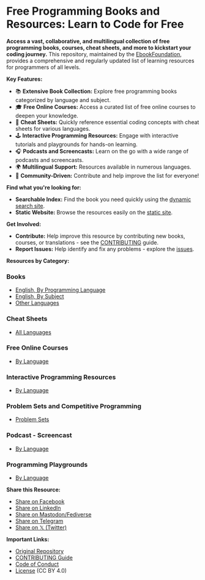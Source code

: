 # Free Programming Books and Resources: Learn to Code for Free

**Access a vast, collaborative, and multilingual collection of free programming books, courses, cheat sheets, and more to kickstart your coding journey.**  This repository, maintained by the [EbookFoundation](https://github.com/EbookFoundation/free-programming-books), provides a comprehensive and regularly updated list of learning resources for programmers of all levels.

**Key Features:**

*   📚 **Extensive Book Collection:** Explore free programming books categorized by language and subject.
*   🎓 **Free Online Courses:** Access a curated list of free online courses to deepen your knowledge.
*   📝 **Cheat Sheets:** Quickly reference essential coding concepts with cheat sheets for various languages.
*   🕹️ **Interactive Programming Resources:** Engage with interactive tutorials and playgrounds for hands-on learning.
*   🎧 **Podcasts and Screencasts:** Learn on the go with a wide range of podcasts and screencasts.
*   🌍 **Multilingual Support:**  Resources available in numerous languages.
*   🤝 **Community-Driven:**  Contribute and help improve the list for everyone!

**Find what you're looking for:**

*   **Searchable Index:** Find the book you need quickly using the [dynamic search site](https://ebookfoundation.github.io/free-programming-books-search/).
*   **Static Website:** Browse the resources easily on the [static site](https://ebookfoundation.github.io/free-programming-books/).

**Get Involved:**

*   **Contribute:** Help improve this resource by contributing new books, courses, or translations - see the [CONTRIBUTING](docs/CONTRIBUTING.md) guide.
*   **Report Issues:**  Help identify and fix any problems - explore the [issues](https://github.com/EbookFoundation/free-programming-books/issues).

**Resources by Category:**

### **Books**

*   [English, By Programming Language](books/free-programming-books-langs.md)
*   [English, By Subject](books/free-programming-books-subjects.md)
*   [Other Languages](books/)

### **Cheat Sheets**

*   [All Languages](more/free-programming-cheatsheets.md)

### **Free Online Courses**

*   [By Language](courses/)

### **Interactive Programming Resources**

*   [By Language](more/free-programming-interactive-tutorials-.md)

### **Problem Sets and Competitive Programming**

*   [Problem Sets](more/problem-sets-competitive-programming.md)

### **Podcast - Screencast**

*   [By Language](casts/free-podcasts-screencasts-.md)

### **Programming Playgrounds**

*   [By Language](more/free-programming-playgrounds-.md)

**Share this Resource:**
*   [Share on Facebook](https://www.facebook.com/share.php?u=https%3A%2F%2Fgithub.com%2FEbookFoundation%2Ffree-programming-books&p[images][0]=&p[title]=Free%20Programming%20Books&p[summary]=)
*   [Share on LinkedIn](http://www.linkedin.com/shareArticle?mini=true&url=https://github.com/EbookFoundation/free-programming-books&title=Free%20Programming%20Books&summary=&source=)
*   [Share on Mastodon/Fediverse](https://toot.kytta.dev/?mini=true&url=https://github.com/EbookFoundation/free-programming-books&title=Free%20Programming%20Books&summary=&source=)
*   [Share on Telegram](https://t.me/share/url?url=https://github.com/EbookFoundation/free-programming-books)
*   [Share on 𝕏 (Twitter)](https://twitter.com/intent/tweet?text=https://github.com/EbookFoundation/free-programming-books%0AFree%20Programming%20Books)

**Important Links:**

*   [Original Repository](https://github.com/EbookFoundation/free-programming-books)
*   [CONTRIBUTING Guide](docs/CONTRIBUTING.md)
*   [Code of Conduct](docs/CODE_OF_CONDUCT.md)
*   [License](LICENSE) (CC BY 4.0)